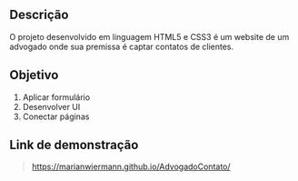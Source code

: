 ## Descrição

O projeto desenvolvido em linguagem HTML5 e CSS3 é um website de um advogado onde sua premissa é captar contatos de clientes.

## Objetivo

1. Aplicar formulário
2. Desenvolver UI
3. Conectar páginas

## Link de demonstração

> https://marianwiermann.github.io/AdvogadoContato/
